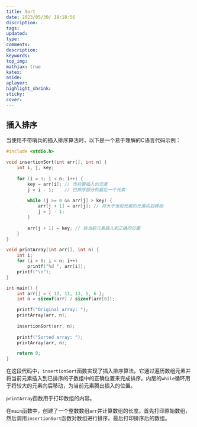 ```yaml
---
title: Sort
date: 2023/05/30/ 19:18:56
discription: 
tags:
updated:
type:
comments:
description:
keywords:
top_img:
mathjax: true
katex:
aside:
aplayer:
highlight_shrink:
sticky:
cover:
---
```


## 插入排序
当使用不带哨兵的插入排序算法时，以下是一个易于理解的C语言代码示例：

```c
#include <stdio.h>

void insertionSort(int arr[], int n) {
    int i, j, key;
    
    for (i = 1; i < n; i++) {
        key = arr[i]; // 当前要插入的元素
        j = i - 1;    // 已排序部分的最后一个元素
        
        while (j >= 0 && arr[j] > key) {
            arr[j + 1] = arr[j]; // 将大于当前元素的元素向后移动
            j = j - 1;
        }
        
        arr[j + 1] = key; // 将当前元素插入到正确的位置
    }
}

void printArray(int arr[], int n) {
    int i;
    for (i = 0; i < n; i++)
        printf("%d ", arr[i]);
    printf("\n");
}

int main() {
    int arr[] = { 12, 11, 13, 5, 6 };
    int n = sizeof(arr) / sizeof(arr[0]);

    printf("Original array: ");
    printArray(arr, n);
    
    insertionSort(arr, n);
    
    printf("Sorted array: ");
    printArray(arr, n);

    return 0;
}
```

在这段代码中，`insertionSort`函数实现了插入排序算法。它通过遍历数组元素并将当前元素插入到已排序的子数组中的正确位置来完成排序。内层的`while`循环用于将较大的元素向后移动，为当前元素腾出插入的位置。

`printArray`函数用于打印数组的内容。

在`main`函数中，创建了一个整数数组`arr`并计算数组的长度。首先打印原始数组，然后调用`insertionSort`函数对数组进行排序。最后打印排序后的数组。
